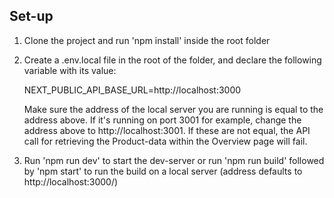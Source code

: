 ## Set-up

1. Clone the project and run 'npm install' inside the root folder
2. Create a .env.local file in the root of the folder, and declare the following variable with its value:
   
    NEXT_PUBLIC_API_BASE_URL=http://localhost:3000

    Make sure the address of the local server you are running is equal to the address above. If it's running on port 3001 for example, change the address above to http://localhost:3001.
    If these are not equal, the API call for retrieving the Product-data within the Overview page will fail. 

4. Run 'npm run dev' to start the dev-server or run 'npm run build' followed by 'npm start' to run the build on a local server (address defaults to http://localhost:3000/)
